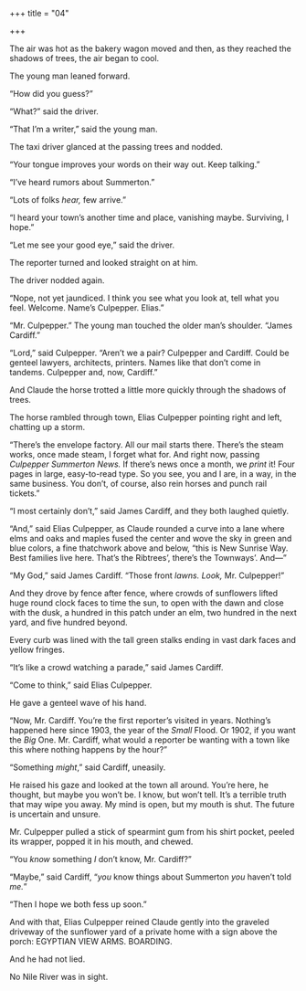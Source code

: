 +++
title = "04"

+++





The air was hot as the bakery wagon moved and then, as they reached the shadows of trees, the air began to cool.

The young man leaned forward.

“How did you guess?”

“What?” said the driver.

“That I’m a writer,” said the young man.

The taxi driver glanced at the passing trees and nodded.

“Your tongue improves your words on their way out. Keep talking.”

“I’ve heard rumors about Summerton.”

“Lots of folks *hear,* few arrive.”

“I heard your town’s another time and place, vanishing maybe. Surviving, I hope.”

“Let me see your good eye,” said the driver.

The reporter turned and looked straight on at him.

The driver nodded again.

“Nope, not yet jaundiced. I think you see what you look at, tell what you feel. Welcome. Name’s Culpepper. Elias.”

“Mr. Culpepper.” The young man touched the older man’s shoulder. “James Cardiff.”

“Lord,” said Culpepper. “Aren’t we a pair? Culpepper and Cardiff. Could be genteel lawyers, architects, printers. Names like that don’t come in tandems. Culpepper and, now, Cardiff.”

And Claude the horse trotted a little more quickly through the shadows of trees.

The horse rambled through town, Elias Culpepper pointing right and left, chatting up a storm.

“There’s the envelope factory. All our mail starts there. There’s the steam works, once made steam, I forget what for. And right now, passing *Culpepper Summerton News.* If there’s news once a month, we *print* it\! Four pages in large, easy-to-read type. So you see, you and I are, in a way, in the same business. You don’t, of course, also rein horses and punch rail tickets.”

“I most certainly don’t,” said James Cardiff, and they both laughed quietly.

“And,” said Elias Culpepper, as Claude rounded a curve into a lane where elms and oaks and maples fused the center and wove the sky in green and blue colors, a fine thatchwork above and below, “this is New Sunrise Way. Best families live here. That’s the Ribtrees’, there’s the Townways’. And—”

“My God,” said James Cardiff. “Those front *lawns. Look,* Mr. Culpepper\!”

And they drove by fence after fence, where crowds of sunflowers lifted huge round clock faces to time the sun, to open with the dawn and close with the dusk, a hundred in this patch under an elm, two hundred in the next yard, and five hundred beyond.

Every curb was lined with the tall green stalks ending in vast dark faces and yellow fringes.

“It’s like a crowd watching a parade,” said James Cardiff.

“Come to think,” said Elias Culpepper.

He gave a genteel wave of his hand.

“Now, Mr. Cardiff. You’re the first reporter’s visited in years. Nothing’s happened here since 1903, the year of the *Small* Flood. Or 1902, if you want the *Big* One. Mr. Cardiff, what would a reporter be wanting with a town like this where nothing happens by the hour?”

“Something *might*,” said Cardiff, uneasily.

He raised his gaze and looked at the town all around. You’re here, he thought, but maybe you won’t be. I know, but won’t tell. It’s a terrible truth that may wipe you away. My mind is open, but my mouth is shut. The future is uncertain and unsure.

Mr. Culpepper pulled a stick of spearmint gum from his shirt pocket, peeled its wrapper, popped it in his mouth, and chewed.

“You *know* something *I* don’t know, Mr. Cardiff?”

“Maybe,” said Cardiff, “*you* know things about Summerton *you* haven’t told *me.*”

“Then I hope we both fess up soon.”

And with that, Elias Culpepper reined Claude gently into the graveled driveway of the sunflower yard of a private home with a sign above the porch: EGYPTIAN VIEW ARMS. BOARDING.

And he had not lied.

No Nile River was in sight.




